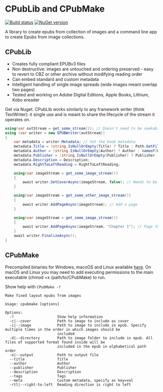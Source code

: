 # CPubLib and CPubMake

[![Build status](https://ci.appveyor.com/api/projects/status/v7a2n4w3mng89ol5?svg=true)](https://ci.appveyor.com/project/Aftnet/cpublib)
[![NuGet version](https://img.shields.io/nuget/v/CPubLib.svg)](https://www.nuget.org/packages/CPubLib/)

A library to create epubs from collection of images and a command line app to create Epubs from image collections.

## CPubLib

- Creates fully compliant EPUBv3 files
- Non destructive: images are untouched and ordering preserved - easy to revert to CBZ or other archive without modifying reading order
- Can embed standard and custom metadata
- Intelligent handling of single image spreads (wide images meant overlap two pages)
- Tested and working on Adobe Digital Editions, Apple Books, Lithium, Kobo ereader

Get via Nuget. CPubLib works similarly to any framework writer (think TextWriter): it single use and is meant to share the lifecycle of the stream it operates on.

```C#
using(var outStream = get_some_stream()); // Doesn't need to be seekable
using (var writer = new EPUBWriter(outStream))
{
	var metadata = writer.Metadata; // Set the book metadata
	metadata.Title = !string.IsNullOrEmpty(Title) ? Title : Path.GetFileNameWithoutExtension(outputFile.Name);
	metadata.Author = !string.IsNullOrEmpty(Author) ? Author : nameof(CPubMake);
	metadata.Publisher = !string.IsNullOrEmpty(Publisher) ? Publisher : nameof(CPubMake);
	metadata.Description = Description;
	metadata.RightToLeftReading = RightToLeftReading;

	using(var imageStream = get_some_image_stream())
	{
		await writer.SetCoverAsync(imageStream, false); // Needs to be called before adding any page
	}

	using(var imageStream = get_some_other_image_stream())
	{
	    await writer.AddPageAsync(imageStream); // Add a page
	}

	using(var imageStream = get_some_image_stream())
	{
	    await writer.AddPageAsync(imageStream, "Chapter 1"); // Page that shows up in bookmarks
	}
	await writer.FinalizeAsync();
}
```

## CPubMake

Precompiled binaries for Windows, macoOS and Linux available [here](/releases).
On macOS and Linux you may need to add executing permissions to the main executable (chmod +x /path/to/CPubMake) to run.

Show help with `CPubMake -?`

```
Make fixed layout epubs from images

Usage: cpubmake [options]

Options:
  -?                    Show help information
  -c|--cover            Path to image to include as cover
  -i|--image            Path to image to include in epub. Specify multiple times in the order in which images should be
                        included
  -d|--directory        Path to image folder to include in epub. All files of supported format found inside will be
                        included in the epub in alphabetical path order
  -o|--output           Path to output file
  --title               Title
  --author              Author
  --publisher           Publisher
  --description         Description
  --tags                Tags
  --meta				Custom metadata, specify as key=val
  -rtl|--right-to-left  Reading direction is right to left
```
